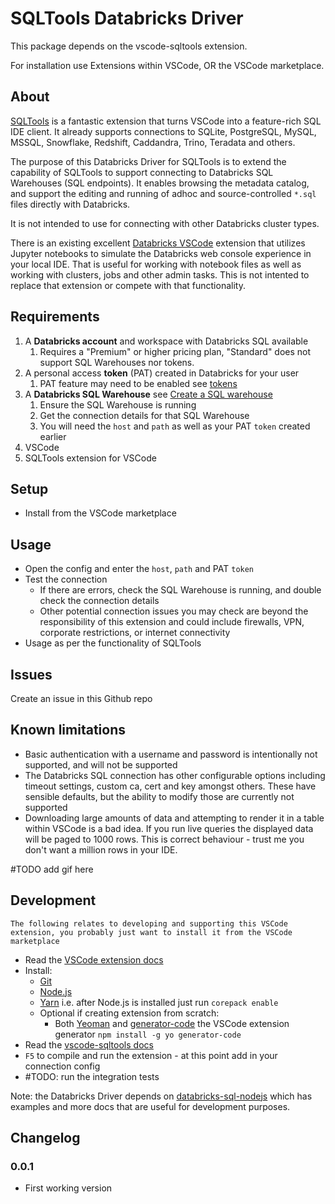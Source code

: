# SQLTools Databricks Driver

This package depends on the vscode-sqltools extension.

For installation use Extensions within VSCode, OR the VSCode marketplace.

## About
[SQLTools](https://marketplace.visualstudio.com/items?itemName=mtxr.sqltools) is a fantastic extension that turns VSCode into a feature-rich SQL IDE client. It already supports connections to SQLite, PostgreSQL, MySQL, MSSQL, Snowflake, Redshift, Caddandra, Trino, Teradata and others.

The purpose of this Databricks Driver for SQLTools is to extend the capability of SQLTools to support connecting to Databricks SQL Warehouses (SQL endpoints). It enables browsing the metadata catalog, and support the editing and running of adhoc and source-controlled `*.sql` files directly with Databricks.

It is not intended to use for connecting with other Databricks cluster types.

There is an existing excellent [Databricks VSCode](https://marketplace.visualstudio.com/items?itemName=paiqo.databricks-vscode) extension that utilizes Jupyter notebooks to simulate the Databricks web console experience in your local IDE. That is useful for working with notebook files as well as working with clusters, jobs and other admin tasks. This is not intented to replace that extension or compete with that functionality.

## Requirements
1. A **Databricks account** and workspace with Databricks SQL available
    1. Requires a "Premium" or higher pricing plan, "Standard" does not support SQL Warehouses nor tokens.
2. A personal access **token** (PAT) created in Databricks for your user
    1. PAT feature may need to be enabled see [tokens](https://docs.databricks.com/administration-guide/access-control/tokens.html)
3. A **Databricks SQL Warehouse** see [Create a SQL warehouse](https://docs.databricks.com/sql/admin/sql-endpoints.html#create-a-sql-warehouse)
    1. Ensure the SQL Warehouse is running
    2. Get the connection details for that SQL Warehouse
    1. You will need the `host` and `path` as well as your PAT `token` created earlier
4. VSCode
5. SQLTools extension for VSCode

## Setup

* Install from the VSCode marketplace

## Usage
* Open the config and enter the `host`, `path` and PAT `token`
* Test the connection
    * If there are errors, check the SQL Warehouse is running, and double check the connection details
    * Other potential connection issues you may check are beyond the responsibility of this extension and could include firewalls, VPN, corporate restrictions, or internet connectivity
* Usage as per the functionality of SQLTools

## Issues
Create an issue in this Github repo

## Known limitations
* Basic authentication with a username and password is intentionally not supported, and will not be supported
* The Databricks SQL connection has other configurable options including timeout settings, custom ca, cert and key amongst others. These have sensible defaults, but the ability to modify those are currently not supported
* Downloading large amounts of data and attempting to render it in a table within VSCode is a bad idea. If you run live queries the displayed data will be paged to 1000 rows. This is correct behaviour - trust me you don't want a million rows in your IDE.

#TODO add gif here

## Development
    The following relates to developing and supporting this VSCode extension, you probably just want to install it from the VSCode marketplace

* Read the [VSCode extension docs](https://code.visualstudio.com/api/get-started/your-first-extension)
* Install:
    * [Git](https://git-scm.com/)
    * [Node.js](https://nodejs.org/en/)
    * [Yarn](https://yarnpkg.com/getting-started/install) i.e. after Node.js is installed just run `corepack enable`
    * Optional if creating extension from scratch:
        * Both [Yeoman](https://yeoman.io/) and [generator-code](https://www.npmjs.com/package/generator-code) the VSCode extension generator `npm install -g yo generator-code`
* Read the [vscode-sqltools docs](https://vscode-sqltools.mteixeira.dev/contributing/support-new-drivers)
* `F5` to compile and run the extension - at this point add in your connection config
* #TODO: run the integration tests

Note: the Databricks Driver depends on [databricks-sql-nodejs](https://github.com/databricks/databricks-sql-nodejs) which has examples and more docs that are useful for development purposes.

## Changelog

### 0.0.1

- First working version

